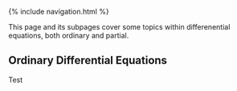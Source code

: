 {% include navigation.html %}

This page and its subpages cover some topics within differenential equations, both ordinary and partial. 

## Ordinary Differential Equations
Test
